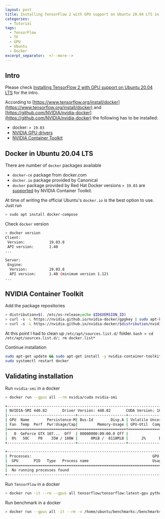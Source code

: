 ```yaml
---
layout: post
title: Installing TensorFlow 2 with GPU support on Ubuntu 20.04 LTS in Docker
categories:
  - Tutorial
tags:
  - TensorFlow
  - TF
  - GPU
  - Ubuntu
  - Docker
excerpt_separator:  <!--more-->
---
```

## Intro
Please check [Installing TensorFlow 2 with GPU support on Ubuntu 20.04 LTS](https://illya13.github.io/RL/tutorial/2020/04/26/installing-tensorflow-on-ubuntu-20.html) for the intro.

According to [https://www.tensorflow.org/install/docker](https://www.tensorflow.org/install/docker)
and [https://github.com/NVIDIA/nvidia-docker](https://github.com/NVIDIA/nvidia-docker)
the following has to be installed:
- docker: `> 19.03`
- [NVIDIA GPU drivers](https://www.nvidia.com/drivers)
- [NVIDIA Container Toolkit](https://github.com/NVIDIA/nvidia-docker)

## Docker in Ubuntu 20.04 LTS
There are number of `docker` packages available
- `docker-ce` package from docker.com
- `docker.io` package provided by Canonical
- `docker` package provided by Red Hat
Docker versions `> 19.03` are [supported](https://github.com/NVIDIA/nvidia-docker/wiki) by NVIDIA Container Toolkit.  

<!--more-->
At time of writing the official Ubuntu's `docker.io` is the best option to use. Just run
```bash
> sudo apt install docker-compose
```

Check `docker` version
```bash
> docker version
Client:
 Version:           19.03.8
 API version:       1.40
...

Server:
 Engine:
  Version:          19.03.8
  API version:      1.40 (minimum version 1.12)
...  
``` 

## NVIDIA Container Toolkit
Add the package repositories
```bash
> distribution=$(. /etc/os-release;echo $ID$VERSION_ID)
> curl -s -L https://nvidia.github.io/nvidia-docker/gpgkey | sudo apt-key add -
> curl -s -L https://nvidia.github.io/nvidia-docker/$distribution/nvidia-docker.list | sudo tee /etc/apt/sources.list.d/nvidia-docker.list
```

At this point I had to clean up `/etc/apt/sources.list.d/` folder. 
```bash > cd /etc/apt/sources.list.d/; rm docker.list*```

Continue installation
```bash
sudo apt-get update && sudo apt-get install -y nvidia-container-toolkit
sudo systemctl restart docker
```
## Validating installation
Run `nvidia-smi` in a docker
```bash
> docker run --gpus all --rm nvidia/cuda nvidia-smi

+-----------------------------------------------------------------------------+
| NVIDIA-SMI 440.82       Driver Version: 440.82       CUDA Version: 10.2     |
|-------------------------------+----------------------+----------------------+
| GPU  Name        Persistence-M| Bus-Id        Disp.A | Volatile Uncorr. ECC |
| Fan  Temp  Perf  Pwr:Usage/Cap|         Memory-Usage | GPU-Util  Compute M. |
|===============================+======================+======================|
|   0  GeForce GTX 107...  Off  | 00000000:09:00.0 Off |                  N/A |
|  0%   50C    P0    35W / 180W |      0MiB /  8118MiB |      2%      Default |
+-------------------------------+----------------------+----------------------+

+-----------------------------------------------------------------------------+
| Processes:                                                       GPU Memory |
|  GPU       PID   Type   Process name                             Usage      |
|=============================================================================|
|  No running processes found                                                 |
+-----------------------------------------------------------------------------+
```

Run `TensorFlow` in a docker
```bash
> docker run -it --rm --gpus all tensorflow/tensorflow:latest-gpu python -c "import tensorflow as tf; tf.config.list_physical_devices('GPU')"
```

Run benchmark in a docker
```bash
> docker run --gpus all -it --rm -v /home/ubuntu/benchmarks:/benchmarks tensorflow/tensorflow:latest-gpu python benchmarks/scripts/tf_cnn_benchmarks/tf_cnn_benchmarks.py --num_gpus=1 --model resnet50 --batch_size 64
```